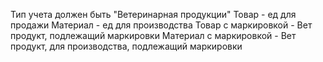 Тип учета должен быть "Ветеринарная продукции"
Товар - ед для продажи
Материал - ед для производства
Товар с маркировкой - Вет продукт, подлежащий маркировки
Материал с маркировкой - Вет продукт, для производства, подлежащий маркировки